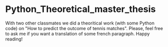 # Python_Theoretical_master_thesis
 With two other classmates we did a theoritical work (with some Python code) on "How to predict the outcome of tennis matches". Please, feel free to ask me if you want a translation of some french paragraph. Happy reading!
